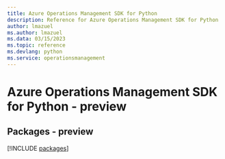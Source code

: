 ```yaml
---
title: Azure Operations Management SDK for Python
description: Reference for Azure Operations Management SDK for Python
author: lmazuel
ms.author: lmazuel
ms.data: 03/15/2023
ms.topic: reference
ms.devlang: python
ms.service: operationsmanagement
---
```

# Azure Operations Management SDK for Python - preview
## Packages - preview
[!INCLUDE [packages](operations-management-index.md)]